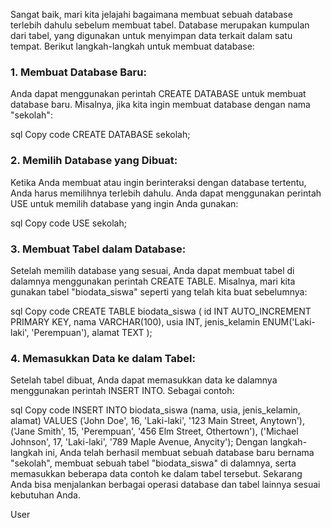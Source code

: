 ---
---
Sangat baik, mari kita jelajahi bagaimana membuat sebuah database terlebih dahulu sebelum membuat tabel. Database merupakan kumpulan dari tabel, yang digunakan untuk menyimpan data terkait dalam satu tempat. Berikut langkah-langkah untuk membuat database:

### 1. Membuat Database Baru:
Anda dapat menggunakan perintah CREATE DATABASE untuk membuat database baru. Misalnya, jika kita ingin membuat database dengan nama "sekolah":

sql
Copy code
CREATE DATABASE sekolah;
### 2. Memilih Database yang Dibuat:
Ketika Anda membuat atau ingin berinteraksi dengan database tertentu, Anda harus memilihnya terlebih dahulu. Anda dapat menggunakan perintah USE untuk memilih database yang ingin Anda gunakan:

sql
Copy code
USE sekolah;
### 3. Membuat Tabel dalam Database:
Setelah memilih database yang sesuai, Anda dapat membuat tabel di dalamnya menggunakan perintah CREATE TABLE. Misalnya, mari kita gunakan tabel "biodata_siswa" seperti yang telah kita buat sebelumnya:

sql
Copy code
CREATE TABLE biodata_siswa (
    id INT AUTO_INCREMENT PRIMARY KEY,
    nama VARCHAR(100),
    usia INT,
    jenis_kelamin ENUM('Laki-laki', 'Perempuan'),
    alamat TEXT
);
### 4. Memasukkan Data ke dalam Tabel:
Setelah tabel dibuat, Anda dapat memasukkan data ke dalamnya menggunakan perintah INSERT INTO. Sebagai contoh:

sql
Copy code
INSERT INTO biodata_siswa (nama, usia, jenis_kelamin, alamat) VALUES 
('John Doe', 16, 'Laki-laki', '123 Main Street, Anytown'),
('Jane Smith', 15, 'Perempuan', '456 Elm Street, Othertown'),
('Michael Johnson', 17, 'Laki-laki', '789 Maple Avenue, Anycity');
Dengan langkah-langkah ini, Anda telah berhasil membuat sebuah database baru bernama "sekolah", membuat sebuah tabel "biodata_siswa" di dalamnya, serta memasukkan beberapa data contoh ke dalam tabel tersebut. Sekarang Anda bisa menjalankan berbagai operasi database dan tabel lainnya sesuai kebutuhan Anda.

User

